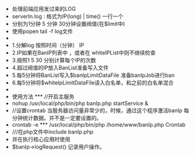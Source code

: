   * 处理前端应用发过来的LOG
  * serverIn.log :  格式为IP(long) | time() 一行一个
  * 分别为1分钟 5 分钟 30分钟设置阀值(在$limit中)
  * 使用popen tail -f log文件
  * 
  * 1.分解log 按照时间（分钟） IP
  * 2.IP如果在BanIP列表中 ，或者在 whiteIPList中则不继续检查
  * 3.按照1 5 30 分别计算每个IP的次数
  * 4.超过阀值的IP放入BanList准备写入文件
  * 5.每5分钟将BanList写入$banIpLimitDataFile 准备banIpJob进行ban
  * 6.每5分钟将$whiteIpLimitDataFile读入白名单，和之前的白名单混合
  * 
  *  使用方法 *** //开启主服务
  * nohup /usr/local/php/bin/php banIp.php startService  &
  * //设置crontab 当服务器访问量非常少的，时候，通过这个程序激活banIp 每分钟统计数据。并不是一定要设置的。
  * crontab -e
  ***   /usr/local/php/bin/php /home/www/banIp.php Crontab
  * ///在php文件中include banIp.php
  * 并在执行核心应用时使用
  * $banIp->logRequest() 记录用户操作。